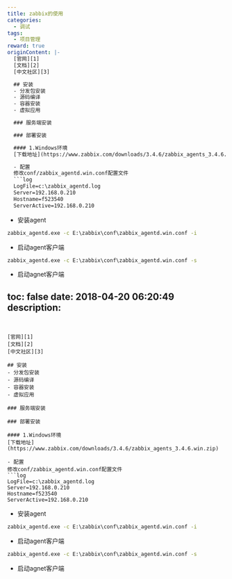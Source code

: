 ```yaml
---
title: zabbix的使用
categories:
  - 调试
tags:
  - 项目管理
reward: true
originContent: |-
  [官网][1]
  [文档][2]
  [中文社区][3]

  ## 安装
  - 分发包安装
  - 源码编译
  - 容器安装
  - 虚拟应用

  ### 服务端安装

  ### 部署安装

  #### 1.Windows环境
  [下载地址](https://www.zabbix.com/downloads/3.4.6/zabbix_agents_3.4.6.win.zip)

  - 配置
  修改conf/zabbix_agentd.win.conf配置文件
  ```log
  LogFile=c:\zabbix_agentd.log
  Server=192.168.0.210
  Hostname=f523540
  ServerActive=192.168.0.210
  ```

  - 安装agent
  ```cmd
  zabbix_agentd.exe -c E:\zabbix\conf\zabbix_agentd.win.conf -i
  ```

  - 启动agent客户端
  ```cmd
  zabbix_agentd.exe -c E:\zabbix\conf\zabbix_agentd.win.conf -s
  ```

  - 启动agnet客户端

  [1]:https://www.zabbix.com/
  [2]:https://www.zabbix.com/documentation/3.4/zh/manual
  [3]:http://www.zabbix.org.cn/
toc: false
date: 2018-04-20 06:20:49
description:
---
```


[官网][1]
[文档][2]
[中文社区][3]

## 安装
- 分发包安装
- 源码编译
- 容器安装
- 虚拟应用

### 服务端安装

### 部署安装

#### 1.Windows环境
[下载地址](https://www.zabbix.com/downloads/3.4.6/zabbix_agents_3.4.6.win.zip)

- 配置
修改conf/zabbix_agentd.win.conf配置文件
```log
LogFile=c:\zabbix_agentd.log
Server=192.168.0.210
Hostname=f523540
ServerActive=192.168.0.210
```

- 安装agent
```cmd
zabbix_agentd.exe -c E:\zabbix\conf\zabbix_agentd.win.conf -i
```

- 启动agent客户端
```cmd
zabbix_agentd.exe -c E:\zabbix\conf\zabbix_agentd.win.conf -s
```

- 启动agnet客户端

[1]:https://www.zabbix.com/
[2]:https://www.zabbix.com/documentation/3.4/zh/manual
[3]:http://www.zabbix.org.cn/